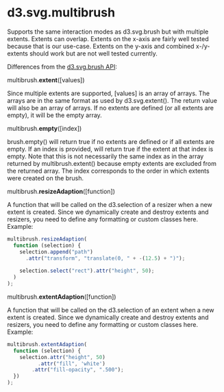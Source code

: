 d3.svg.multibrush
===================

Supports the same interaction modes as d3.svg.brush but with multiple extents. Extents can overlap. Extents on the x-axis are fairly well tested because that is our use-case. Extents on the y-axis and combined x-/y-extents should work but are not well tested currently.


Differences from the [d3.svg.brush API](https://github.com/mbostock/d3/wiki/SVG-Controls#wiki-brush):


multibrush.**extent**([values])

Since multiple extents are supported, [values] is an array of arrays. The arrays are in the same format as used by d3.svg.extent(). The return value will also be an array of arrays. If no extents are defined (or all extents are empty), it will be the empty array.


multibrush.**empty**([index])

brush.empty() will return true if no extents are defined or if all extents are empty. If an index is provided, will return true if the extent at that index is empty. Note that this is not necessarily the same index as in the array returned by multibrush.extent() because empty extents are excluded from the returned array. The index corresponds to the order in which extents were created on the brush.


multibrush.**resizeAdaption**([function])

A function that will be called on the d3.selection of a resizer when a new extent is created. Since we dynamically create and destroy extents and resizers, you need to define any formatting or custom classes here. Example:

```js
multibrush.resizeAdaption(
  function (selection) {
    selection.append("path")
      .attr("transform", "translate(0, " + -(12.5) + ")");
							
    selection.select("rect").attr("height", 50);
  )
);
```


multibrush.**extentAdaption**([function])

A function that will be called on the d3.selection of an extent when a new extent is created. Since we dynamically create and destroy extents and resizers, you need to define any formatting or custom classes here. Example:

```js
multibrush.extentAdaption(
  function (selection) {
    selection.attr("height", 50)
		  .attr("fill", 'white')
	  	.attr("fill-opacity", ".500");
  })
);
```
